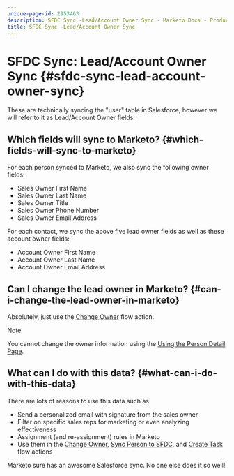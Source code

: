 ```yaml
---
unique-page-id: 2953463
description: SFDC Sync -Lead/Account Owner Sync - Marketo Docs - Product Documentation
title: SFDC Sync -Lead/Account Owner Sync
---
```


# SFDC Sync: Lead/Account Owner Sync {#sfdc-sync-lead-account-owner-sync}

These are technically syncing the "user" table in Salesforce, however we will refer to it as Lead/Account Owner fields.

## Which fields will sync to Marketo? {#which-fields-will-sync-to-marketo}

For each person synced to Marketo, we also sync the following owner fields:

* Sales Owner First Name
* Sales Owner Last Name
* Sales Owner Title
* Sales Owner Phone Number
* Sales Owner Email Address

For each contact, we sync the above five lead owner fields as well as these account owner fields:

* Account Owner First Name
* Account Owner Last Name
* Account Owner Email Address

## Can I change the lead owner in Marketo? {#can-i-change-the-lead-owner-in-marketo}

Absolutely, just use the [Change Owner](/help/marketo/product-docs/core-marketo-concepts/smart-campaigns/salesforce-flow-actions/change-owner.md) flow action.

>[!NOTE]
>
>You cannot change the owner information using the [Using the Person Detail Page](/help/marketo/product-docs/core-marketo-concepts/smart-lists-and-static-lists/managing-people-in-smart-lists/using-the-person-detail-page.md).

## What can I do with this data? {#what-can-i-do-with-this-data}

There are lots of reasons to use this data such as

* Send a personalized email with signature from the sales owner
* Filter on specific sales reps for marketing or even analyzing effectiveness
* Assignment (and re-assignment) rules in Marketo
* Use them in the [Change Owner](/help/marketo/product-docs/core-marketo-concepts/smart-campaigns/salesforce-flow-actions/change-owner.md), [Sync Person to SFDC](/help/marketo/product-docs/core-marketo-concepts/smart-campaigns/salesforce-flow-actions/sync-person-to-sfdc.md), and [Create Task](/help/marketo/product-docs/core-marketo-concepts/smart-campaigns/salesforce-flow-actions/create-task.md) flow actions

Marketo sure has an awesome Salesforce sync. No one else does it so well!
